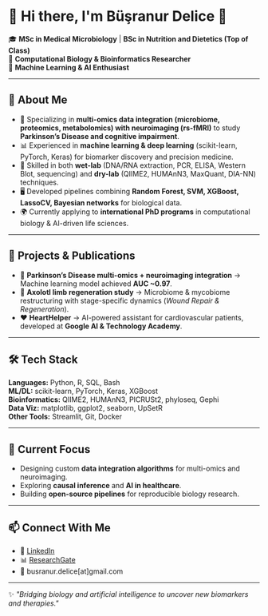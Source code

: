 # 🌟 Hi there, I'm Büşranur Delice 👋  

🎓 **MSc in Medical Microbiology** | **BSc in Nutrition and Dietetics (Top of Class)**  
🧬 **Computational Biology & Bioinformatics Researcher**  
🤖 **Machine Learning & AI Enthusiast**  

---

## 🔬 About Me  
- 🧠 Specializing in **multi-omics data integration (microbiome, proteomics, metabolomics) with neuroimaging (rs-fMRI)** to study **Parkinson’s Disease and cognitive impairment**.  
- 📊 Experienced in **machine learning & deep learning** (scikit-learn, PyTorch, Keras) for biomarker discovery and precision medicine.  
- 🧪 Skilled in both **wet-lab** (DNA/RNA extraction, PCR, ELISA, Western Blot, sequencing) and **dry-lab** (QIIME2, HUMAnN3, MaxQuant, DIA-NN) techniques.  
- 🖥️ Developed pipelines combining **Random Forest, SVM, XGBoost, LassoCV, Bayesian networks** for biological data.  
- 🌍 Currently applying to **international PhD programs** in computational biology & AI-driven life sciences.  

---

## 🚀 Projects & Publications  
- 🧬 **Parkinson’s Disease multi-omics + neuroimaging integration** → Machine learning model achieved **AUC ~0.97**.  
- 🦎 **Axolotl limb regeneration study** → Microbiome & mycobiome restructuring with stage-specific dynamics (*Wound Repair & Regeneration*).  
- ❤️ **HeartHelper** → AI-powered assistant for cardiovascular patients, developed at **Google AI & Technology Academy**.  

---

## 🛠️ Tech Stack  
**Languages:** Python, R, SQL, Bash  
**ML/DL:** scikit-learn, PyTorch, Keras, XGBoost  
**Bioinformatics:** QIIME2, HUMAnN3, PICRUSt2, phyloseq, Gephi  
**Data Viz:** matplotlib, ggplot2, seaborn, UpSetR  
**Other Tools:** Streamlit, Git, Docker  

---

## 🌱 Current Focus  
- Designing custom **data integration algorithms** for multi-omics and neuroimaging.  
- Exploring **causal inference** and **AI in healthcare**.  
- Building **open-source pipelines** for reproducible biology research.  

---

## 📫 Connect With Me  
- 💼 [LinkedIn](https://www.linkedin.com/in/busranur-delice/)  
- 📊 [ResearchGate](https://www.researchgate.net/)  
- 📧 busranur.delice[at]gmail.com  

---

✨ *"Bridging biology and artificial intelligence to uncover new biomarkers and therapies."*  
